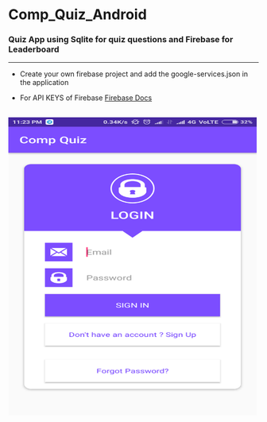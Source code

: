 # Comp_Quiz_Android
### Quiz App using Sqlite for quiz questions and Firebase for Leaderboard
------------------------------------------------------------------------------------

- Create your own firebase project and add the google-services.json in the application

- For API KEYS of Firebase <a href="https://firebase.google.com/docs/android/setup#manually_add_firebase">Firebase Docs</a>

<br><img src="Screens/Login.png" alt="Login" width="500" height="600"/>
